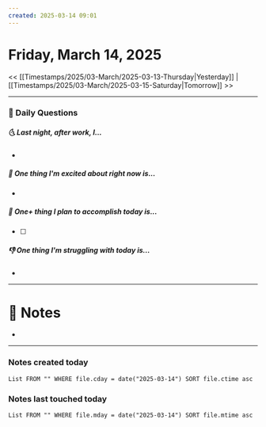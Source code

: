 ```yaml
---
created: 2025-03-14 09:01
---
```

# Friday, March 14, 2025

<< [[Timestamps/2025/03-March/2025-03-13-Thursday|Yesterday]] | [[Timestamps/2025/03-March/2025-03-15-Saturday|Tomorrow]] >>

---
### 📅 Daily Questions
##### 🌜 Last night, after work, I...
- 

##### 🙌 One thing I'm excited about right now is...
- 

##### 🚀 One+ thing I plan to accomplish today is...
- [ ] 

##### 👎 One thing I'm struggling with today is...
- 

---
# 📝 Notes
- 

---
### Notes created today
```dataview
List FROM "" WHERE file.cday = date("2025-03-14") SORT file.ctime asc
```

### Notes last touched today
```dataview
List FROM "" WHERE file.mday = date("2025-03-14") SORT file.mtime asc
```
